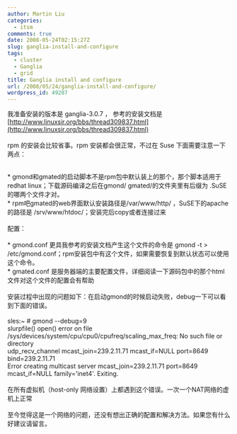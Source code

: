 ```yaml
---
author: Martin Liu
categories:
  - itsm
comments: true
date: 2008-05-24T02:15:27Z
slug: ganglia-install-and-configure
tags:
  - cluster
  - Ganglia
  - grid
title: Ganglia install and configure
url: /2008/05/24/ganglia-install-and-configure/
wordpress_id: 49207
---
```


我准备安装的版本是 ganglia-3.0.7 ， 参考的安装文档是[http://www.linuxsir.org/bbs/thread309837.html](http://www.linuxsir.org/bbs/thread309837.html)<br /><br />rpm 的安装会比较省事。rpm 安装都会很正常，不过在 Suse 下面需要注意一下两点：<br />

<br />	
  * gmond和gmated的启动脚本不是rpm包中默认装上的那个，那个脚本适用于redhat linux；下载源码编译之后在gmond/ gmated/的文件夹里有后缀为 .SuSE的哪两个文件才对。
<br />	
  * rpm吧gmated的web界面默认安装路径是/var/www/http/ ，SuSE下的apache的路径是 /srv/www/htdoc/；安装完后copy或者连接过来
<br /><br />配置：<br /><br />	
  * gmond.conf 更具我参考的安装文档产生这个文件的命令是 gmond -t > /etc/gmond.conf；rpm安装包中有这个文件，如果需要恢复到默认状态可以使用这个命令。
<br />	
  * gmated.conf 是服务器端的主要配置文件，详细阅读一下源码包中的那个html文件对这个文件的配置会有帮助
<br /><br />安装过程中出现的问题如下：在启动gmond的时候启动失败，debug一下可以看到下面的错误。<br /><br />sles:~ # gmond --debug=9<br />slurpfile() open() error on file /sys/devices/system/cpu/cpu0/cpufreq/scaling_max_freq: No such file or directory<br />udp_recv_channel mcast_join=239.2.11.71 mcast_if=NULL port=8649 bind=239.2.11.71<br />Error creating multicast server mcast_join=239.2.11.71 port=8649 mcast_if=NULL family='inet4'. Exiting.<br /><br />在所有虚拟机（host-only 网络设置）上都遇到这个错误。一次一个NAT网络的虚机上正常<br /><br />至今觉得这是一个网络的问题，还没有想出正确的配置和解决方法。如果您有什么好建议请留言。
